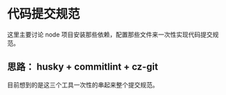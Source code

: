 # 代码提交规范

这里主要讨论 node 项目安装那些依赖，配置那些文件来一次性实现代码提交规范。

## 思路： husky + commitlint + cz-git

目前想到的是这三个工具一次性的串起来整个提交规范。

